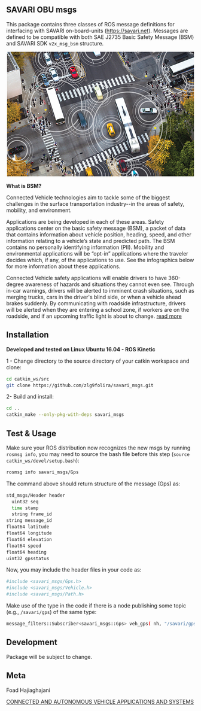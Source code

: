 ## SAVARI OBU msgs

This package contains three classes of ROS message definitions for interfacing with SAVARI on-board-units (https://savari.net). Messages are defined to be compatible with both SAE J2735 Basic Safety Message (BSM) and SAVARI SDK `v2x_msg_bsm` structure. 

<p align="center">
  <img src="header.jpg">
</p>

**What is BSM?**

Connected Vehicle technologies aim to tackle some of the biggest challenges in the surface transportation industry--in the areas of safety, mobility, and environment.

Applications are being developed in each of these areas. Safety applications center on the basic safety message (BSM), a packet of data that contains information about vehicle position, heading, speed, and other information relating to a vehicle’s state and predicted path. The BSM contains no personally identifying information (PII). Mobility and environmental applications will be “opt-in” applications where the traveler decides which, if any, of the applications to use. See the infographics below for more information about these applications.

Connected Vehicle safety applications will enable drivers to have 360-degree awareness of hazards and situations they cannot even see. Through in-car warnings, drivers will be alerted to imminent crash situations, such as merging trucks, cars in the driver's blind side, or when a vehicle ahead brakes suddenly. By communicating with roadside infrastructure, drivers will be alerted when they are entering a school zone, if workers are on the roadside, and if an upcoming traffic light is about to change. [read more](https://www.its.dot.gov/cv_basics/cv_basics_what.htm)
 

## Installation

**Developed and tested on Linux Ubuntu 16.04 - ROS Kinetic**

1 - Change directory to the source directory of your catkin workspace and clone:
```sh
cd catkin_ws/src
git clone https://github.com/zlg9folira/savari_msgs.git
```

2- Build and install: 
```sh
cd ..
catkin_make --only-pkg-with-deps savari_msgs
```

## Test & Usage 

Make sure your ROS distribution now recognizes the new msgs by running `rosmsg info`, you may need to source the bash file before this step (`source catkin_ws/devel/setup.bash`):
```sh
rosmsg info savari_msgs/Gps
```
The command above should return structure of the message (Gps) as:
```sh
std_msgs/Header header
  uint32 seq
  time stamp
  string frame_id
string message_id
float64 latitude
float64 longitude
float64 elevation
float64 speed
float64 heading
uint32 gpsstatus
```

Now, you may include the header files in your code as: 
```sh
#include <savari_msgs/Gps.h>
#include <savari_msgs/Vehicle.h>
#include <savari_msgs/Path.h>
```

Make use of the type in the code if there is a node publishing some topic (e.g., `/savari/gps`) of the same type:
```sh
message_filters::Subscriber<savari_msgs::Gps> veh_gps( nh, "/savari/gps", 5);
```

## Development

Package will be subject to change.


## Meta

Foad Hajiaghajani

[CONNECTED AND AUTONOMOUS VEHICLE APPLICATIONS AND SYSTEMS](https://www.linkedin.com/in/foadhajiaghajani)


